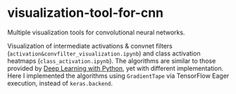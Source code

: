 # visualization-tool-for-cnn
Multiple visualization tools for convolutional neural networks.

Visualization of intermediate activations & convnet filters (`activation&convfilter_visualization.ipynb`) and class activation heatmaps (`class_activation.ipynb`). The algorithms are similar to those provided by [Deep
Learning with Python](https://github.com/fchollet/deep-learning-with-python-notebooks), yet with different implementation. Here I implemented the algorithms using `GradientTape` via TensorFlow Eager execution, instead of `keras.backend`.
